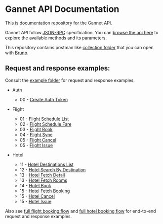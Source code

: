 # Gannet API Documentation

This is documentation repository for the Gannet API.

Gannet API follow [JSON-RPC](https://www.jsonrpc.org/) specification. You can [browse the api here](https://playground.open-rpc.org/?schemaUrl=https://raw.githubusercontent.com/TBIZ-CO-ID/gannet-api/refs/heads/main/pub/openrpc.json) to explore the available methods and its parameters.

This repository contains postman like [collection folder](./pub/bruno) that you can open with [Bruno](https://www.usebruno.com/).

## Request and response examples:

Consult the [example folder](./pub/example) for request and response examples.

- Auth

  - 00 - [Create Auth Token](./pub/example/00_create_token.json)

- Flight

  - 01 - [Flight Schedule List](./pub/example/01_flight_schedule_list.json)
  - 02 - [Flight Schedule Fare](./pub/example/02_flight_schedule_fare.json)
  - 03 - [Flight Book](./pub/example/03_flight_book.json)
  - 04 - [Flight Sync](./pub/example/04_flight_sync.json)
  - 05 - [Flight Cancel](./pub/example/05_flight_cancel.json)
  - 05 - [Flight Issue](./pub/example/05_flight_issue.json)

- Hotel

  - 11 - [Hotel Destinations List](./pub/example/11_hotel_destinations_list.json)
  - 12 - [Hotel Search By Destination](./pub/example/12_hotel_searchby_destination.json)
  - 13 - [Hotel Fetch Detail](./pub/example/13_hotel_fetch_detail.json)
  - 13 - [Hotel Fetch Rooms](./pub/example/13_hotel_fetch_rooms.json)
  - 14 - [Hotel Book](./pub/example/14_hotel_book.json)
  - 15 - [Hotel Fetch Booking](./pub/example/15_hotel_fetch_booking.json)
  - 15 - [Hotel Cancel](./pub/example/15_hotel_cancel.json)
  - 15 - [Hotel Issue](./pub/example/15_hotel_issue.json)

Also see [full flight booking flow](./pub/example/FLIGHT_EXAMPLE_1.jsonc) and [full hotel booking flow](./pub/example/HOTEL_EXAMPLE_1.jsonc) for end-to-end request and response examples.
